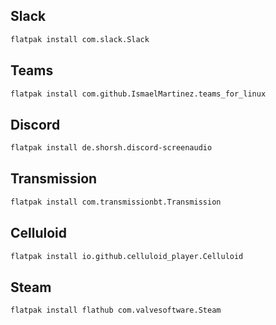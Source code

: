 ## Slack
```sh
flatpak install com.slack.Slack
```

## Teams
```sh
flatpak install com.github.IsmaelMartinez.teams_for_linux
```

## Discord
```sh
flatpak install de.shorsh.discord-screenaudio
```

## Transmission
```sh
flatpak install com.transmissionbt.Transmission
```

## Celluloid
```sh
flatpak install io.github.celluloid_player.Celluloid
```

## Steam
```sh
flatpak install flathub com.valvesoftware.Steam
```

